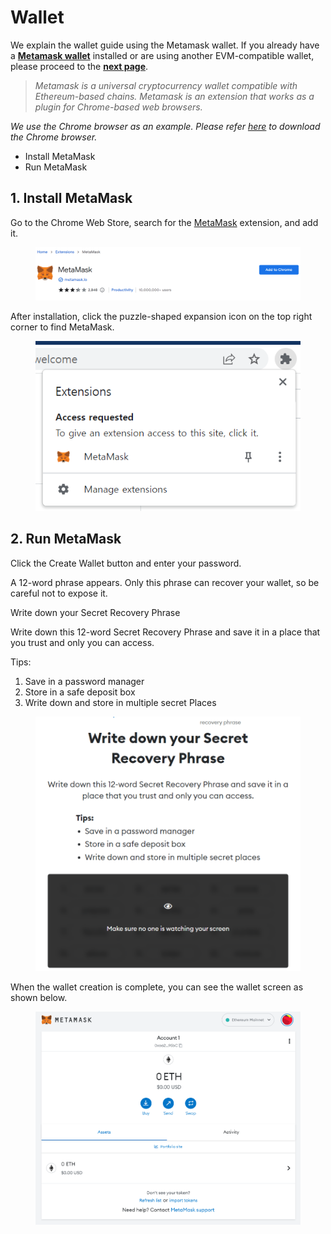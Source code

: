 # Wallet

We explain the wallet guide using the Metamask wallet. If you already have a [**Metamask wallet**](https://metamask.io/) installed or are using another EVM-compatible wallet, please proceed to the [**next page**](network.md).

> _Metamask is a universal cryptocurrency wallet compatible with Ethereum-based chains. Metamask is an extension that works as a plugin for Chrome-based web browsers._

_We use the Chrome browser as an example. Please refer_ [_here_](https://www.google.com/chrome) _to download the Chrome browser._

* Install MetaMask
* Run MetaMask

## 1. Install MetaMask

Go to the Chrome Web Store, search for the [MetaMask](https://chrome.google.com/webstore/detail/metamask/nkbihfbeogaeaoehlefnkodbefgpgknn) extension, and add it.

<figure><img src="../../.gitbook/assets/image (2).png" alt=""><figcaption></figcaption></figure>

After installation, click the puzzle-shaped expansion icon on the top right corner to find MetaMask.

<figure><img src="../../.gitbook/assets/image (1) (1).png" alt=""><figcaption></figcaption></figure>

## 2.  Run MetaMask

Click the Create Wallet button and enter your password.

A 12-word phrase appears. Only this phrase can recover your wallet, so be careful not to expose it.

Write down your Secret Recovery Phrase

Write down this 12-word Secret Recovery Phrase and save it in a place that you trust and only you can access.

Tips:

1. Save in a password manager
2. Store in a safe deposit box
3. Write down and store in multiple secret Places

<figure><img src="../../.gitbook/assets/image (5) (1).png" alt=""><figcaption></figcaption></figure>

When the wallet creation is complete, you can see the wallet screen as shown below.

<figure><img src="../../.gitbook/assets/image (3) (1).png" alt=""><figcaption></figcaption></figure>
